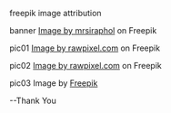 
freepik image attribution

banner
<a href="https://www.freepik.com/free-photo/abstract-blur-defocused-bookshelf-library_1255240.htm#query=library%20background%20big&position=1&from_view=search&track=ais">Image by mrsiraphol</a> on Freepik

pic01
<a href="https://www.freepik.com/free-photo/abstract-black-futuristic-background_15601307.htm#query=computer%20science&position=37&from_view=search&track=ais">Image by rawpixel.com</a> on Freepik

pic02
<a href="https://www.freepik.com/free-photo/cloud-computing-banner-background-smart-city_16016425.htm">Image by rawpixel.com</a> on Freepik


pic03
Image by <a href="https://www.freepik.com/free-photo/programming-background-with-person-working-with-codes-computer_38669441.htm">Freepik</a>

--Thank You